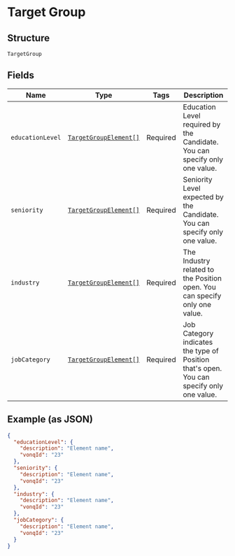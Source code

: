 
# Target Group

## Structure

`TargetGroup`

## Fields

| Name | Type | Tags | Description |
|  --- | --- | --- | --- |
| `educationLevel` | [`TargetGroupElement[]`](../../doc/models/target-group-element.md) | Required | Education Level required by the Candidate. You can specify only one value. |
| `seniority` | [`TargetGroupElement[]`](../../doc/models/target-group-element.md) | Required | Seniority Level expected by the Candidate. You can specify only one value. |
| `industry` | [`TargetGroupElement[]`](../../doc/models/target-group-element.md) | Required | The Industry related to the Position open. You can specify only one value. |
| `jobCategory` | [`TargetGroupElement[]`](../../doc/models/target-group-element.md) | Required | Job Category indicates the type of Position that's open. You can specify only one value. |

## Example (as JSON)

```json
{
  "educationLevel": {
    "description": "Element name",
    "vonqId": "23"
  },
  "seniority": {
    "description": "Element name",
    "vonqId": "23"
  },
  "industry": {
    "description": "Element name",
    "vonqId": "23"
  },
  "jobCategory": {
    "description": "Element name",
    "vonqId": "23"
  }
}
```


